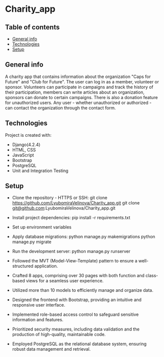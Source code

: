 # Charity_app

## Table of contents
* [General info](#general-info)
* [Technologies](#technologies)
* [Setup](#setup)

## General info
A charity app that contains information about the organization "Caps for Future" and "Club for Future". The user can log in as a member, volunteer or sponsor. Volunteers can participate in campaigns and track the history of their participation, members can write articles about an organization, sponsors can donate to certain campaigns. There is also a donation feature for unauthorized users. Any user - whether unauthorized or authorized - can contact the organization through the contact form.

## Technologies
Project is created with:
* Django(4.2.4)
* HTML, CSS
* JavaScript
* Bootstrap
* PostgreSQL
* Unit and Integration Testing

## Setup
* Clone the repository - HTTPS or SSH:
git clone https://github.com/LyubomiraVelinova/Charity_app.git
git clone git@github.com:LyubomiraVelinova/Charity_app.git

* Install project dependencies:
pip install -r requirements.txt

* Set up environment variables

* Apply database migrations:
python manage.py makemigrations
python manage.py migrate

* Run the development server:
python manage.py runserver


* Followed the MVT (Model-View-Template) pattern to ensure a well-structured application.
* Crafted 8 apps, comprising over 30 pages with both function and class-based views for a seamless user experience.
* Utilized more than 10 models to efficiently manage and organize data.
* Designed the frontend with Bootstrap, providing an intuitive and responsive user interface.
* Implemented role-based access control to safeguard sensitive information and features.
* Prioritized security measures, including data validation and the production of high-quality, maintainable code.
* Employed PostgreSQL as the relational database system, ensuring robust data management and retrieval.
